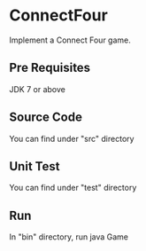 # ConnectFour
Implement a Connect Four game.

## Pre Requisites
JDK 7 or above

## Source Code
You can find under "src" directory

## Unit Test
You can find under "test" directory

## Run
In "bin" directory, run java Game
